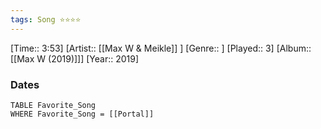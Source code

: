 ```yaml
---
tags: Song ⭐⭐⭐⭐ 
---
```

[Time:: 3:53]
[Artist:: [[Max W & Meikle]] ]
[Genre:: ]
[Played:: 3]
[Album:: [[Max W (2019)]]]
[Year:: 2019]
### Dates
````dataview
TABLE Favorite_Song
WHERE Favorite_Song = [[Portal]]
````
